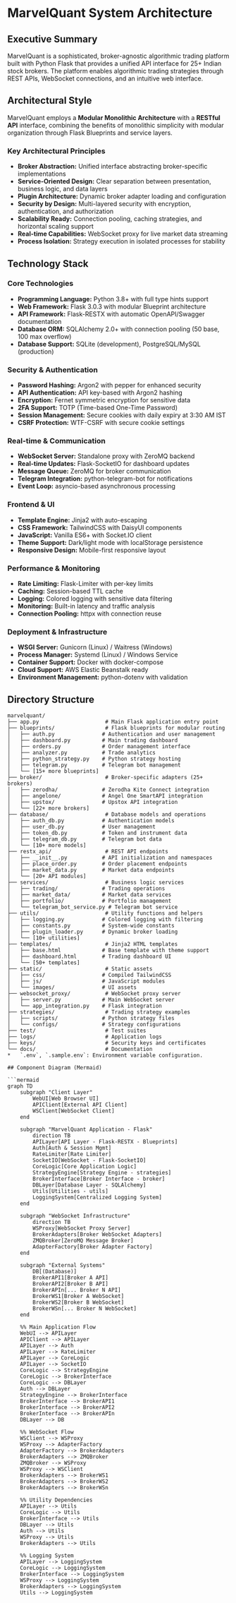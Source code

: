 # MarvelQuant System Architecture

## Executive Summary

MarvelQuant is a sophisticated, broker-agnostic algorithmic trading platform built with Python Flask that provides a unified API interface for 25+ Indian stock brokers. The platform enables algorithmic trading strategies through REST APIs, WebSocket connections, and an intuitive web interface.

## Architectural Style

MarvelQuant employs a **Modular Monolithic Architecture** with a **RESTful API** interface, combining the benefits of monolithic simplicity with modular organization through Flask Blueprints and service layers.

### Key Architectural Principles
*   **Broker Abstraction:** Unified interface abstracting broker-specific implementations
*   **Service-Oriented Design:** Clear separation between presentation, business logic, and data layers
*   **Plugin Architecture:** Dynamic broker adapter loading and configuration
*   **Security by Design:** Multi-layered security with encryption, authentication, and authorization
*   **Scalability Ready:** Connection pooling, caching strategies, and horizontal scaling support
*   **Real-time Capabilities:** WebSocket proxy for live market data streaming
*   **Process Isolation:** Strategy execution in isolated processes for stability

## Technology Stack

### Core Technologies
*   **Programming Language:** Python 3.8+ with full type hints support
*   **Web Framework:** Flask 3.0.3 with modular Blueprint architecture
*   **API Framework:** Flask-RESTX with automatic OpenAPI/Swagger documentation
*   **Database ORM:** SQLAlchemy 2.0+ with connection pooling (50 base, 100 max overflow)
*   **Database Support:** SQLite (development), PostgreSQL/MySQL (production)

### Security & Authentication
*   **Password Hashing:** Argon2 with pepper for enhanced security
*   **API Authentication:** API key-based with Argon2 hashing
*   **Encryption:** Fernet symmetric encryption for sensitive data
*   **2FA Support:** TOTP (Time-based One-Time Password)
*   **Session Management:** Secure cookies with daily expiry at 3:30 AM IST
*   **CSRF Protection:** WTF-CSRF with secure cookie settings

### Real-time & Communication
*   **WebSocket Server:** Standalone proxy with ZeroMQ backend
*   **Real-time Updates:** Flask-SocketIO for dashboard updates
*   **Message Queue:** ZeroMQ for broker communication
*   **Telegram Integration:** python-telegram-bot for notifications
*   **Event Loop:** asyncio-based asynchronous processing

### Frontend & UI
*   **Template Engine:** Jinja2 with auto-escaping
*   **CSS Framework:** TailwindCSS with DaisyUI components
*   **JavaScript:** Vanilla ES6+ with Socket.IO client
*   **Theme Support:** Dark/light mode with localStorage persistence
*   **Responsive Design:** Mobile-first responsive layout

### Performance & Monitoring
*   **Rate Limiting:** Flask-Limiter with per-key limits
*   **Caching:** Session-based TTL cache
*   **Logging:** Colored logging with sensitive data filtering
*   **Monitoring:** Built-in latency and traffic analysis
*   **Connection Pooling:** httpx with connection reuse

### Deployment & Infrastructure
*   **WSGI Server:** Gunicorn (Linux) / Waitress (Windows)
*   **Process Manager:** Systemd (Linux) / Windows Service
*   **Container Support:** Docker with docker-compose
*   **Cloud Support:** AWS Elastic Beanstalk ready
*   **Environment Management:** python-dotenv with validation

## Directory Structure

```
marvelquant/
├── app.py                     # Main Flask application entry point
├── blueprints/                # Flask blueprints for modular routing
│   ├── auth.py               # Authentication and user management
│   ├── dashboard.py          # Main trading dashboard
│   ├── orders.py             # Order management interface
│   ├── analyzer.py           # Trade analytics
│   ├── python_strategy.py    # Python strategy hosting
│   ├── telegram.py           # Telegram bot management
│   └── [15+ more blueprints]
├── broker/                    # Broker-specific adapters (25+ brokers)
│   ├── zerodha/              # Zerodha Kite Connect integration
│   ├── angelone/             # Angel One SmartAPI integration
│   ├── upstox/               # Upstox API integration
│   └── [22+ more brokers]
├── database/                  # Database models and operations
│   ├── auth_db.py            # Authentication models
│   ├── user_db.py            # User management
│   ├── token_db.py           # Token and instrument data
│   ├── telegram_db.py        # Telegram bot data
│   └── [10+ more models]
├── restx_api/                 # REST API endpoints
│   ├── __init__.py           # API initialization and namespaces
│   ├── place_order.py        # Order placement endpoints
│   ├── market_data.py        # Market data endpoints
│   └── [20+ API modules]
├── services/                  # Business logic services
│   ├── trading/              # Trading operations
│   ├── market_data/          # Market data services
│   ├── portfolio/            # Portfolio management
│   └── telegram_bot_service.py # Telegram bot service
├── utils/                     # Utility functions and helpers
│   ├── logging.py            # Colored logging with filtering
│   ├── constants.py          # System-wide constants
│   ├── plugin_loader.py      # Dynamic broker loading
│   └── [10+ utilities]
├── templates/                 # Jinja2 HTML templates
│   ├── base.html             # Base template with theme support
│   ├── dashboard.html        # Trading dashboard UI
│   └── [50+ templates]
├── static/                    # Static assets
│   ├── css/                  # Compiled TailwindCSS
│   ├── js/                   # JavaScript modules
│   └── images/               # UI assets
├── websocket_proxy/           # WebSocket proxy server
│   ├── server.py             # Main WebSocket server
│   └── app_integration.py    # Flask integration
├── strategies/                # Trading strategy examples
│   ├── scripts/              # Python strategy files
│   └── configs/              # Strategy configurations
├── test/                      # Test suites
├── logs/                      # Application logs
├── keys/                      # Security keys and certificates
└── docs/                      # Documentation
*   `.env`, `.sample.env`: Environment variable configuration.

## Component Diagram (Mermaid)

```mermaid
graph TD
    subgraph "Client Layer"
        WebUI[Web Browser UI]
        APIClient[External API Client]
        WSClient[WebSocket Client]
    end

    subgraph "MarvelQuant Application - Flask"
        direction TB
        APILayer[API Layer - Flask-RESTX - Blueprints]
        Auth[Auth & Session Mgmt]
        RateLimiter[Rate Limiter]
        SocketIO[WebSocket - Flask-SocketIO]
        CoreLogic[Core Application Logic]
        StrategyEngine[Strategy Engine - strategies]
        BrokerInterface[Broker Interface - broker]
        DBLayer[Database Layer - SQLAlchemy]
        Utils[Utilities - utils]
        LoggingSystem[Centralized Logging System]
    end

    subgraph "WebSocket Infrastructure"
        direction TB
        WSProxy[WebSocket Proxy Server]
        BrokerAdapters[Broker WebSocket Adapters]
        ZMQBroker[ZeroMQ Message Broker]
        AdapterFactory[Broker Adapter Factory]
    end

    subgraph "External Systems"
        DB[(Database)]
        BrokerAPI1[Broker A API]
        BrokerAPI2[Broker B API]
        BrokerAPIn[... Broker N API]
        BrokerWS1[Broker A WebSocket]
        BrokerWS2[Broker B WebSocket]
        BrokerWSn[... Broker N WebSocket]
    end

    %% Main Application Flow
    WebUI --> APILayer
    APIClient --> APILayer
    APILayer --> Auth
    APILayer --> RateLimiter
    APILayer --> CoreLogic
    APILayer --> SocketIO
    CoreLogic --> StrategyEngine
    CoreLogic --> BrokerInterface
    CoreLogic --> DBLayer
    Auth --> DBLayer
    StrategyEngine --> BrokerInterface
    BrokerInterface --> BrokerAPI1
    BrokerInterface --> BrokerAPI2
    BrokerInterface --> BrokerAPIn
    DBLayer --> DB
    
    %% WebSocket Flow
    WSClient --> WSProxy
    WSProxy --> AdapterFactory
    AdapterFactory --> BrokerAdapters
    BrokerAdapters --> ZMQBroker
    ZMQBroker --> WSProxy
    WSProxy --> WSClient
    BrokerAdapters --> BrokerWS1
    BrokerAdapters --> BrokerWS2
    BrokerAdapters --> BrokerWSn
    
    %% Utility Dependencies
    APILayer --> Utils
    CoreLogic --> Utils
    BrokerInterface --> Utils
    DBLayer --> Utils
    Auth --> Utils
    WSProxy --> Utils
    BrokerAdapters --> Utils
    
    %% Logging System
    APILayer --> LoggingSystem
    CoreLogic --> LoggingSystem
    BrokerInterface --> LoggingSystem
    WSProxy --> LoggingSystem
    BrokerAdapters --> LoggingSystem
    Utils --> LoggingSystem
```

